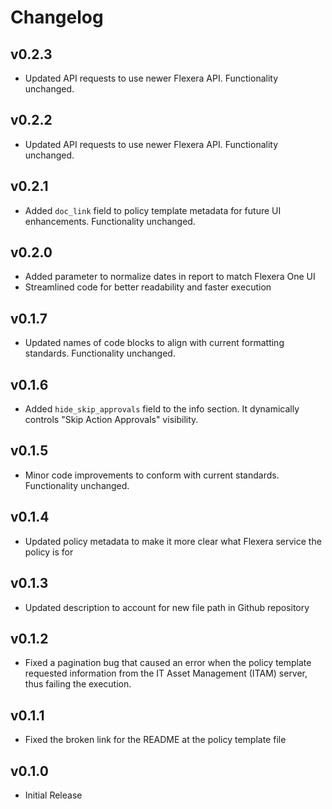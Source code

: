 # Changelog

## v0.2.3

- Updated API requests to use newer Flexera API. Functionality unchanged.

## v0.2.2

- Updated API requests to use newer Flexera API. Functionality unchanged.

## v0.2.1

- Added `doc_link` field to policy template metadata for future UI enhancements. Functionality unchanged.

## v0.2.0

- Added parameter to normalize dates in report to match Flexera One UI
- Streamlined code for better readability and faster execution

## v0.1.7

- Updated names of code blocks to align with current formatting standards. Functionality unchanged.

## v0.1.6

- Added `hide_skip_approvals` field to the info section. It dynamically controls "Skip Action Approvals" visibility.

## v0.1.5

- Minor code improvements to conform with current standards. Functionality unchanged.

## v0.1.4

- Updated policy metadata to make it more clear what Flexera service the policy is for

## v0.1.3

- Updated description to account for new file path in Github repository

## v0.1.2

- Fixed a pagination bug that caused an error when the policy template requested information from the IT Asset Management (ITAM) server, thus failing the execution.

## v0.1.1

- Fixed the broken link for the README at the policy template file

## v0.1.0

- Initial Release
